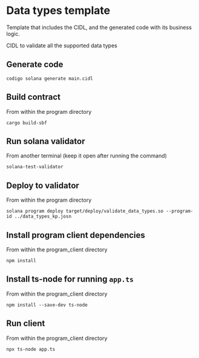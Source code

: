 # Data types template

Template that includes the CIDL, and the generated code with its business logic.

CIDL to validate all the supported data types

## Generate code

```shell
codigo solana generate main.cidl
```

## Build contract

From within the program directory

```shell
cargo build-sbf
```

## Run solana validator

From another terminal (keep it open after running the command)

```shell
solana-test-validator
```

## Deploy to validator

From within the program directory

```shell
solana program deploy target/deploy/validate_data_types.so --program-id ../data_types_kp.josn
```

## Install program client dependencies

From within the program_client directory

```shell
npm install
```

## Install ts-node for running `app.ts`

From within the program_client directory

```shell
npm install --save-dev ts-node
```

## Run client

From within the program_client directory

```shell
npx ts-node app.ts
```